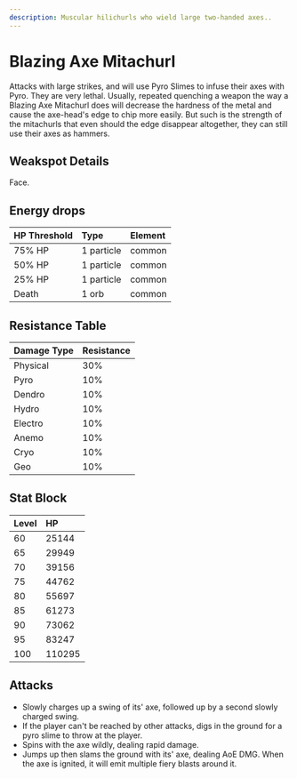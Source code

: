 ```yaml
---
description: Muscular hilichurls who wield large two-handed axes..
---
```


# Blazing Axe Mitachurl

Attacks with large strikes, and will use Pyro Slimes to infuse their axes with Pyro. They are very lethal. Usually, repeated quenching a weapon the way a Blazing Axe Mitachurl does will decrease the hardness of the metal and cause the axe-head's edge to chip more easily. But such is the strength of the mitachurls that even should the edge disappear altogether, they can still use their axes as hammers.

## Weakspot Details

Face.

## Energy drops

| HP Threshold | Type | Element |
| :--- | :--- | :--- |
| 75% HP | 1 particle | common   
| 50% HP | 1 particle | common   
| 25% HP | 1 particle | common  
| Death | 1 orb | common

## Resistance Table

| Damage Type | Resistance |
| :--- | :--- |
| Physical | 30% |
| Pyro | 10% |
| Dendro | 10% |
| Hydro | 10% |
| Electro | 10% |
| Anemo | 10% |
| Cryo | 10% |
| Geo | 10% |

## Stat Block

| Level | HP |
| :--- | :--- |
| 60 | 25144 |
| 65 | 29949 |
| 70 | 39156 |
| 75 | 44762 |
| 80 | 55697 |
| 85 | 61273 |
| 90 | 73062 |
| 95 | 83247 |
| 100 | 110295 |

## Attacks

* Slowly charges up a swing of its' axe, followed up by a second slowly charged swing.
* If the player can't be reached by other attacks, digs in the ground for a pyro slime to throw at the player.
* Spins with the axe wildly, dealing rapid damage.
* Jumps up then slams the ground with its' axe, dealing AoE DMG. When the axe is ignited, it will emit multiple fiery blasts around it.
